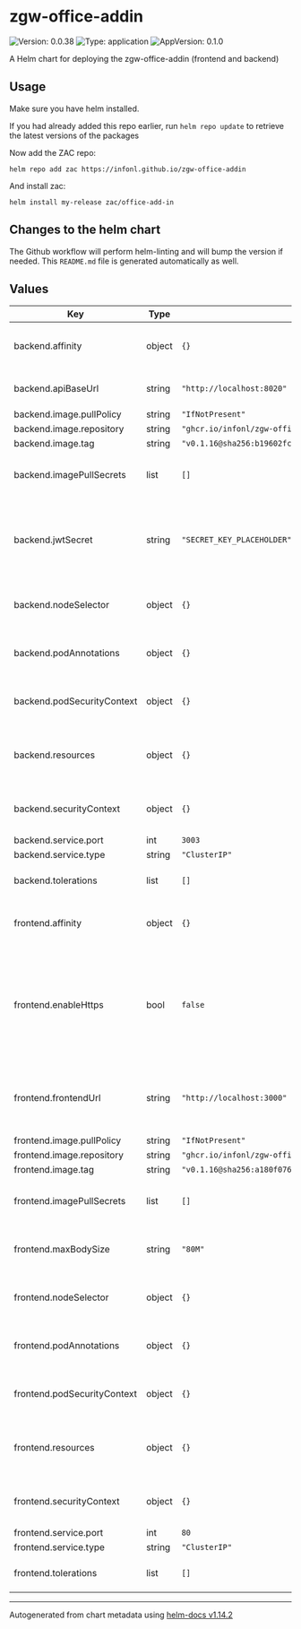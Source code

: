 # zgw-office-addin

![Version: 0.0.38](https://img.shields.io/badge/Version-0.0.38-informational?style=flat-square) ![Type: application](https://img.shields.io/badge/Type-application-informational?style=flat-square) ![AppVersion: 0.1.0](https://img.shields.io/badge/AppVersion-0.1.0-informational?style=flat-square)

A Helm chart for deploying the zgw-office-addin (frontend and backend)

## Usage

Make sure you have helm installed.

If you had already added this repo earlier, run `helm repo update` to retrieve
the latest versions of the packages

Now add the ZAC repo:
```
helm repo add zac https://infonl.github.io/zgw-office-addin
```

And install zac:
```
helm install my-release zac/office-add-in
```

## Changes to the helm chart

The Github workflow will perform helm-linting and will bump the version if needed. This `README.md` file is generated automatically as well.

## Values

| Key | Type | Default | Description |
|-----|------|---------|-------------|
| backend.affinity | object | `{}` | Affinity rules for the backend deployment |
| backend.apiBaseUrl | string | `"http://localhost:8020"` | Base URL to the openzaak API |
| backend.image.pullPolicy | string | `"IfNotPresent"` |  |
| backend.image.repository | string | `"ghcr.io/infonl/zgw-office-add-in-backend"` |  |
| backend.image.tag | string | `"v0.1.16@sha256:b19602fca1d06888bae2380d3ea4b656863f4d60692734087459136ef6bf3cff"` |  |
| backend.imagePullSecrets | list | `[]` | Image pull secrets for the backend deployment |
| backend.jwtSecret | string | `"SECRET_KEY_PLACEHOLDER"` | Secret key used for generating and validating JWT tokens for secure communication |
| backend.nodeSelector | object | `{}` | Node selector for the backend deployment |
| backend.podAnnotations | object | `{}` | Pod annotations for the backend deployment |
| backend.podSecurityContext | object | `{}` | Pod security context for the backend deployment |
| backend.resources | object | `{}` | Resource limits and requests for the backend container |
| backend.securityContext | object | `{}` | Security context for the backend container |
| backend.service.port | int | `3003` |  |
| backend.service.type | string | `"ClusterIP"` |  |
| backend.tolerations | list | `[]` | Tolerations for the backend deployment |
| frontend.affinity | object | `{}` | Affinity rules for the frontend deployment |
| frontend.enableHttps | bool | `false` | If enabled nginx will also listen on port 443. You will need to volume map a key and certificate valid for your frontendUrl |
| frontend.frontendUrl | string | `"http://localhost:3000"` | The frontend public URL where the manifest.xml and static js file are served |
| frontend.image.pullPolicy | string | `"IfNotPresent"` |  |
| frontend.image.repository | string | `"ghcr.io/infonl/zgw-office-add-in-frontend"` |  |
| frontend.image.tag | string | `"v0.1.16@sha256:a180f076f01583b276316bed957464f266745d875cdc99fa5151cb1a59c6b67d"` |  |
| frontend.imagePullSecrets | list | `[]` | Image pull secrets for the frontend deployment |
| frontend.maxBodySize | string | `"80M"` | Maximum content body size (e.g. for attachments) |
| frontend.nodeSelector | object | `{}` | Node selector for the frontend deployment |
| frontend.podAnnotations | object | `{}` | Pod annotations for the frontend deployment |
| frontend.podSecurityContext | object | `{}` | Pod security context for the frontend deployment |
| frontend.resources | object | `{}` | Resource limits and requests for the frontend container |
| frontend.securityContext | object | `{}` | Security context for the frontend container |
| frontend.service.port | int | `80` |  |
| frontend.service.type | string | `"ClusterIP"` |  |
| frontend.tolerations | list | `[]` | Tolerations for the frontend deployment |

----------------------------------------------
Autogenerated from chart metadata using [helm-docs v1.14.2](https://github.com/norwoodj/helm-docs/releases/v1.14.2)

